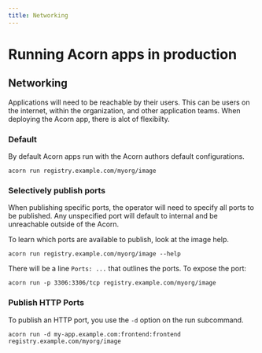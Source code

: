 ```yaml
---
title: Networking
---
```


# Running Acorn apps in production

## Networking

Applications will need to be reachable by their users. This can be users on the internet, within the organization, and other application teams. When deploying the Acorn app, there is alot of flexibilty.

### Default

By default Acorn apps run with the Acorn authors default configurations.

`acorn run registry.example.com/myorg/image`

### Selectively publish ports

When publishing specific ports, the operator will need to specify all ports to be published. Any unspecified port will default to internal and be unreachable outside of the Acorn.

To learn which ports are available to publish, look at the image help.

`acorn run registry.example.com/myorg/image --help`

There will be a line `Ports: ...` that outlines the ports. To expose the port:

`acorn run -p 3306:3306/tcp registry.example.com/myorg/image`

### Publish HTTP Ports

To publish an HTTP port, you use the `-d` option on the run subcommand.

`acorn run -d my-app.example.com:frontend:frontend registry.example.com/myorg/image`
